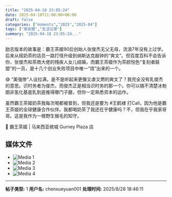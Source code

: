 ```yaml
---
title: "2025-04-18 23:05:24"
date: 2025-04-18T11:00:00+08:00
draft: false
categories: ["moments","2025","2025-04"]
tags: ["朋友圈","生活记录"]
summary: "2025-04-18 23:05:24..."
---
```


励志版本的故事是：霸王茶姬90后创始人张俊杰无父无母，流浪7年没有上过学。后来从摇奶茶的店员一路打怪升级到纳斯达克敲钟的“爽文”。但百度百科不会告诉你，张俊杰和茶商大佬的残疾人女儿结婚，而霸王茶姬作为茶颜悦色“复刻者联盟”的一员，是十几个创业失败项目中唯一“烧”出来的一个。

😅 “美强惨”人设拉满，是不是听起来更像又虐又燃的爽文了？我完全没有乳俊杰的意思。识时务者为俊杰，而俊杰正是相当识时务的那一个。你可以搞不清楚冰勃朗非氢化基底乳到底推得哪门子磨，但你一定熟悉资本的运作。

虽然霸王茶姬奶茶我每次喝都被普到，但我还是要为 #王鹤棣 打Call，因为他是霸王茶姬的全球健康合作伙伴。我都喝奶茶了我还在乎健康吗？不，但我在乎我家哥哥。这是我作为一根野生猴毛的知守。

📍 霸王茶姬 | 马来西亚槟城 Gurney Plaza 店

## 媒体文件

- ![Media 1](/Moments/photos/2025-04-18/202504182305240.jpg)
- ![Media 2](/Moments/photos/2025-04-18/202504182305241.jpg)
- ![Media 3](/Moments/photos/2025-04-18/202504182305242.jpg)
- ![Media 4](/Moments/photos/2025-04-18/202504182305243.jpg)

---

**帖子类型:** 1
**用户名:** chenxueyuan001
**处理时间:** 2025/8/28 18:46:11